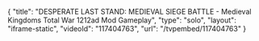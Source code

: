 {
    "title": "DESPERATE LAST STAND: MEDIEVAL SIEGE BATTLE - Medieval Kingdoms Total War 1212ad Mod Gameplay",
    "type": "solo",
    "layout": "iframe-static",
    "videoId": "117404763",
    "url": "\/tvpembed\/117404763"
}